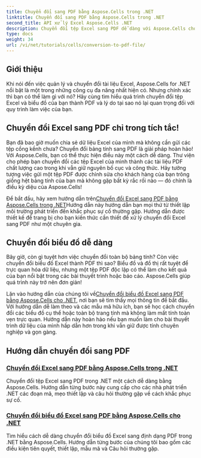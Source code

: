 ```yaml
---
title: Chuyển đổi sang PDF bằng Aspose.Cells trong .NET
linktitle: Chuyển đổi sang PDF bằng Aspose.Cells trong .NET
second_title: API xử lý Excel Aspose.Cells .NET
description: Chuyển đổi tệp Excel sang PDF dễ dàng với Aspose.Cells cho .NET. Khám phá hướng dẫn từng bước, đoạn mã và mẹo trong hướng dẫn toàn diện của chúng tôi.
type: docs
weight: 34
url: /vi/net/tutorials/cells/conversion-to-pdf-file/
--- 
```

## Giới thiệu

Khi nói đến việc quản lý và chuyển đổi tài liệu Excel, Aspose.Cells for .NET nổi bật là một trong những công cụ đa năng nhất hiện có. Nhưng chính xác thì bạn có thể làm gì với nó? Hãy cùng tìm hiểu quá trình chuyển đổi tệp Excel và biểu đồ của bạn thành PDF và lý do tại sao nó lại quan trọng đối với quy trình làm việc của bạn.

## Chuyển đổi Excel sang PDF chỉ trong tích tắc!

Bạn đã bao giờ muốn chia sẻ dữ liệu Excel của mình mà không cần gửi các tệp cồng kềnh chưa? Chuyển đổi bảng tính sang PDF là giải pháp hoàn hảo! Với Aspose.Cells, bạn có thể thực hiện điều này một cách dễ dàng. Thư viện cho phép bạn chuyển đổi các tệp Excel của mình thành các tài liệu PDF chất lượng cao trong khi vẫn giữ nguyên bố cục và công thức. Hãy tưởng tượng việc gửi một tệp PDF được chỉnh sửa cho khách hàng của bạn trông giống hệt bảng tính của bạn mà không gặp bất kỳ rắc rối nào — đó chính là điều kỳ diệu của Aspose.Cells!

 Để bắt đầu, hãy xem hướng dẫn trên[Chuyển đổi Excel sang PDF bằng Aspose.Cells trong .NET](./convert-excel-to-pdf/)Hướng dẫn này hướng dẫn bạn mọi thứ từ thiết lập môi trường phát triển đến khắc phục sự cố thường gặp. Hướng dẫn được thiết kế để trang bị cho bạn kiến thức cần thiết để xử lý chuyển đổi Excel sang PDF như một chuyên gia.

## Chuyển đổi biểu đồ dễ dàng

Bây giờ, còn gì tuyệt hơn việc chuyển đổi toàn bộ bảng tính? Còn việc chuyển đổi biểu đồ Excel thành PDF thì sao? Biểu đồ và đồ thị rất tuyệt để trực quan hóa dữ liệu, nhưng một tệp PDF độc lập có thể làm cho kết quả của bạn nổi bật trong các bài thuyết trình hoặc báo cáo. Aspose.Cells giúp quá trình này trở nên đơn giản! 

 Lặn vào hướng dẫn của chúng tôi về[Chuyển đổi biểu đồ Excel sang PDF bằng Aspose.Cells cho .NET](./convert-excel-charts-to-pdf/), nơi bạn sẽ tìm thấy mọi thông tin để bắt đầu. Với hướng dẫn dễ làm theo và các mẫu mã hữu ích, bạn sẽ học cách chuyển đổi các biểu đồ cụ thể hoặc toàn bộ trang tính mà không làm mất tính toàn vẹn trực quan. Hướng dẫn này hoàn hảo nếu bạn muốn làm cho bài thuyết trình dữ liệu của mình hấp dẫn hơn trong khi vẫn giữ được tính chuyên nghiệp và gọn gàng.

## Hướng dẫn chuyển đổi sang PDF
### [Chuyển đổi Excel sang PDF bằng Aspose.Cells trong .NET](./convert-excel-to-pdf/)
Chuyển đổi tệp Excel sang PDF trong .NET một cách dễ dàng bằng Aspose.Cells. Hướng dẫn từng bước này cung cấp cho các nhà phát triển .NET các đoạn mã, mẹo thiết lập và câu hỏi thường gặp về cách khắc phục sự cố.
### [Chuyển đổi biểu đồ Excel sang PDF bằng Aspose.Cells cho .NET](./convert-excel-charts-to-pdf/)
Tìm hiểu cách dễ dàng chuyển đổi biểu đồ Excel sang định dạng PDF trong .NET bằng Aspose.Cells. Hướng dẫn từng bước của chúng tôi bao gồm các điều kiện tiên quyết, thiết lập, mẫu mã và Câu hỏi thường gặp.